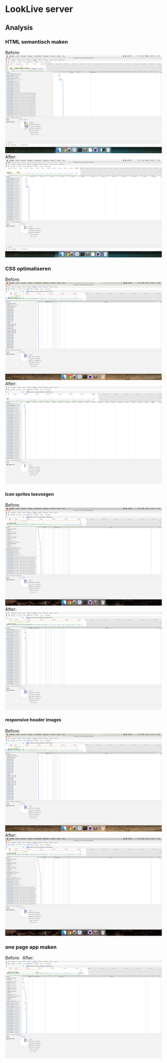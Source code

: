 # LookLive server


## Analysis

### HTML semantisch maken
Before:
<img src="public/images/screenshots/semantic_before.png" alt="">
After:
<img src="public/images/screenshots/semantic_after.png" alt="">
### CSS optimaliseren
Before:
<img src="public/images/screenshots/css_before.png" alt="">
After:
<img src="public/images/screenshots/css_after.png" alt="">

#### Icon sprites toevoegen
Before:
<img src="public/images/screenshots/img_sprites_before.png" alt="">
After:
<img src="public/images/screenshots/img_sprites_after.png" alt="">

#### responsive header images
Before:
<img src="public/images/screenshots/header_before.png" alt="">
After:
<img src="public/images/screenshots/header_after.png" alt="">

### one page app maken
Before:
<img src="public/images/screenshots/app_before.png" alt="">
After:
<img src="public/images/screenshots/app_after.png" alt="">

